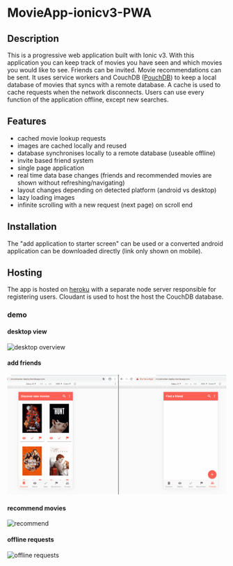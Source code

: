 # MovieApp-ionicv3-PWA

## Description
This is a progressive web application built with Ionic v3. With this application you can keep track of movies you have seen and which movies you would like to see. Friends can be invited. Movie recommendations can be sent. 
It uses service workers and CouchDB ([PouchDB](https://pouchdb.com/)) to keep a local database of movies that syncs with a remote database.
A cache is used to cache requests when the network disconnects. Users can use every function of the application offline, except new searches. 

## Features
* cached movie lookup requests
* images are cached locally and reused
* database synchronises locally to a remote database (useable offline)
* invite based friend system
* single page application
* real time data base changes (friends and recommended movies are shown without refreshing/navigating)
* layout changes depending on detected platform (android vs desktop)
* lazy loading images
* infinite scrolling with a new request (next page) on scroll end

## Installation
The "add application to starter screen" can be used or a converted android application can be downloaded directly (link only shown on mobile). 

## Hosting
The app is hosted on [heroku](https://movietracker-deploy.herokuapp.com) with a separate node server responsible for registering users.
Cloudant is used to host the host the CouchDB database.

### demo

#### desktop view

![desktop overview](demofullview.gif)

#### add friends
![offline requests](addfriend.gif)

#### recommend movies
![recommend](recommendmovies.gif)

#### offline requests

![offline requests](reconnectinternet.gif)
